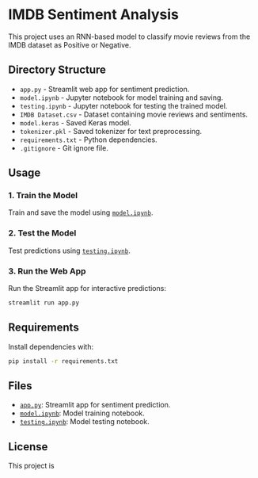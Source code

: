 # IMDB Sentiment Analysis

This project uses an RNN-based model to classify movie reviews from the IMDB dataset as Positive or Negative.

## Directory Structure

- `app.py` - Streamlit web app for sentiment prediction.
- `model.ipynb` - Jupyter notebook for model training and saving.
- `testing.ipynb` - Jupyter notebook for testing the trained model.
- `IMDB Dataset.csv` - Dataset containing movie reviews and sentiments.
- `model.keras` - Saved Keras model.
- `tokenizer.pkl` - Saved tokenizer for text preprocessing.
- `requirements.txt` - Python dependencies.
- `.gitignore` - Git ignore file.

## Usage

### 1. Train the Model

Train and save the model using [`model.ipynb`](model.ipynb).

### 2. Test the Model

Test predictions using [`testing.ipynb`](testing.ipynb).

### 3. Run the Web App

Run the Streamlit app for interactive predictions:

```sh
streamlit run app.py
```

## Requirements

Install dependencies with:

```sh
pip install -r requirements.txt
```

## Files

- [`app.py`](app.py): Streamlit app for sentiment prediction.
- [`model.ipynb`](model.ipynb): Model training notebook.
- [`testing.ipynb`](testing.ipynb): Model testing notebook.

## License

This project is